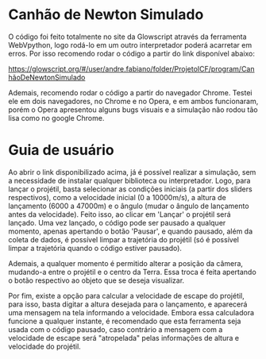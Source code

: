 # Canhão de Newton Simulado
O código foi feito totalmente no site da Glowscript através da ferramenta WebVpython, logo rodá-lo em um outro interpretador poderá acarretar em erros. Por isso recomendo rodar o código a partir do link disponível abaixo:

https://glowscript.org/#/user/andre.fabiano/folder/ProjetoICF/program/CanhãoDeNewtonSimulado

Ademais, recomendo rodar o código a partir do navegador Chrome. Testei ele em dois navegadores, no Chrome e no Opera, e em ambos funcionaram, porém o Opera apresentou alguns bugs visuais e a simulação não rodou tão lisa como no google Chrome.

# Guia de usuário 
Ao abrir o link disponibilizado acima, já é possível realizar a simulação, sem a necessidade de instalar qualquer biblioteca ou interpretador. Logo, para lançar o projétil, basta selecionar as condições iniciais (a partir dos sliders respectivos), como a velocidade inicial (0 a 10000m/s), a altura de lançamento (6000 a 47000m) e o ângulo (mudar o ângulo de lançamento antes da velocidade). Feito isso, ao clicar em 'Lançar' o projétil será lançado. Uma vez lançado, o código pode ser pausado a qualquer momento, apenas apertando o botão 'Pausar', e quando pausado, além da coleta de dados, é possível limpar a trajetória do projétil (só é possível limpar a trajetória quando o código estiver pausado).

Ademais, a qualquer momento é permitido alterar a posição da câmera, mudando-a entre o projétil e o centro da Terra. Essa troca é feita apertando o botão respectivo ao objeto que se deseja visualizar.

Por fim, existe a opção para calcular a velocidade de escape do projétil, para isso, basta digitar a altura desejada para o lançamento, e aparecerá uma mensagem na tela informando a velocidade. Embora essa calculadora funcione a qualquer instante, é recomendado que esta ferramenta seja usada com o código pausado, caso contrário a mensagem com a velocidade de escape será "atropelada" pelas informações de altura e velocidade do projétil.
